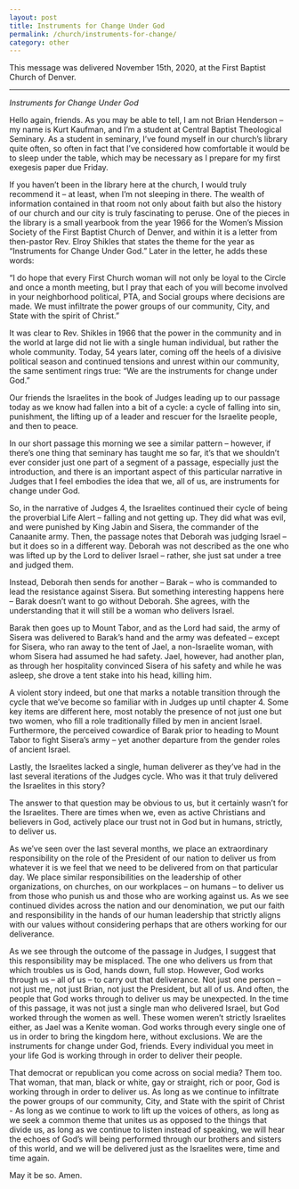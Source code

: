 ```yaml
---
layout: post
title: Instruments for Change Under God
permalink: /church/instruments-for-change/
category: other
---
```

This message was delivered November 15th, 2020, at the First Baptist Church of Denver.

* * * 

_Instruments for Change Under God_

Hello again, friends. As you may be able to tell, I am not Brian Henderson – my name is Kurt Kaufman, and I’m a student at Central Baptist Theological Seminary. As a student in seminary, I’ve found myself in our church’s library quite often, so often in fact that I’ve considered how comfortable it would be to sleep under the table, which may be necessary as I prepare for my first exegesis paper due Friday.

If you haven’t been in the library here at the church, I would truly recommend it – at least, when I’m not sleeping in there. The wealth of information contained in that room not only about faith but also the history of our church and our city is truly fascinating to peruse. One of the pieces in the library is a small yearbook from the year 1966 for the Women’s Mission Society of the First Baptist Church of Denver, and within it is a letter from then-pastor Rev. Elroy Shikles that states the theme for the year as “Instruments for Change Under God.” Later in the letter, he adds these words:

“I do hope that every First Church woman will not only be loyal to the Circle and once a month meeting, but I pray that each of you will become involved in your neighborhood political, PTA, and Social groups where decisions are made. We must infiltrate the power groups of our community, City, and State with the spirit of Christ.”

It was clear to Rev. Shikles in 1966 that the power in the community and in the world at large did not lie with a single human individual, but rather the whole community. Today, 54 years later, coming off the heels of a divisive political season and continued tensions and unrest within our community, the same sentiment rings true: “We are the instruments for change under God.”

Our friends the Israelites in the book of Judges leading up to our passage today as we know had fallen into a bit of a cycle: a cycle of falling into sin, punishment, the lifting up of a leader and rescuer for the Israelite people, and then to peace. 

In our short passage this morning we see a similar pattern – however, if there’s one thing that seminary has taught me so far, it’s that we shouldn’t ever consider just one part of a segment of a passage, especially just the introduction, and there is an important aspect of this particular narrative in Judges that I feel embodies the idea that we, all of us, are instruments for change under God.

So, in the narrative of Judges 4, the Israelites continued their cycle of being the proverbial Life Alert – falling and not getting up. They did what was evil, and were punished by King Jabin and Sisera, the commander of the Canaanite army. Then, the passage notes that Deborah was judging Israel – but it does so in a different way. Deborah was not described as the one who was lifted up by the Lord to deliver Israel – rather, she just sat under a tree and judged them.

Instead, Deborah then sends for another – Barak – who is commanded to lead the resistance against Sisera. But something interesting happens here – Barak doesn’t want to go without Deborah. She agrees, with the understanding that it will still be a woman who delivers Israel. 

Barak then goes up to Mount Tabor, and as the Lord had said, the army of Sisera was delivered to Barak’s hand and the army was defeated – except for Sisera, who ran away to the tent of Jael, a non-Israelite woman, with whom Sisera had assumed he had safety. Jael, however, had another plan, as through her hospitality convinced Sisera of his safety and while he was asleep, she drove a tent stake into his head, killing him.

A violent story indeed, but one that marks a notable transition through the cycle that we’ve become so familiar with in Judges up until chapter 4. Some key items are different here, most notably the presence of not just one but two women, who fill a role traditionally filled by men in ancient Israel. Furthermore, the perceived cowardice of Barak prior to heading to Mount Tabor to fight Sisera’s army – yet another departure from the gender roles of ancient Israel. 

Lastly, the Israelites lacked a single, human deliverer as they’ve had in the last several iterations of the Judges cycle. Who was it that truly delivered the Israelites in this story?

The answer to that question may be obvious to us, but it certainly wasn’t for the Israelites. There are times when we, even as active Christians and believers in God, actively place our trust not in God but in humans, strictly, to deliver us.

As we’ve seen over the last several months, we place an extraordinary responsibility on the role of the President of our nation to deliver us from whatever it is we feel that we need to be delivered from on that particular day. We place similar responsibilities on the leadership of other organizations, on churches, on our workplaces – on humans – to deliver us from those who punish us and those who are working against us. As we see continued divides across the nation and our denomination, we put our faith and responsibility in the hands of our human leadership that strictly aligns with our values without considering perhaps that are others working for our deliverance.

As we see through the outcome of the passage in Judges, I suggest that this responsibility may be misplaced. The one who delivers us from that which troubles us is God, hands down, full stop. However, God works through us – all of us – to carry out that deliverance. Not just one person – not just me, not just Brian, not just the President, but all of us. And often, the people that God works through to deliver us may be unexpected. In the time of this passage, it was not just a single man who delivered Israel, but God worked through the women as well. These women weren’t strictly Israelites either, as Jael was a Kenite woman. God works through every single one of us in order to bring the kingdom here, without exclusions.
We are the instruments for change under God, friends. Every individual you meet in your life God is working through in order to deliver their people. 


That democrat or republican you come across on social media? Them too. That woman, that man, black or white, gay or straight, rich or poor, God is working through in order to deliver us. As long as we continue to infiltrate the power groups of our community, City, and State with the spirit of Christ - As long as we continue to work to lift up the voices of others, as long as we seek a common theme that unites us as opposed to the things that divide us, as long as we continue to listen instead of speaking, we will hear the echoes of God’s will being performed through our brothers and sisters of this world, and we will be delivered just as the Israelites were, time and time again.

May it be so. Amen.

